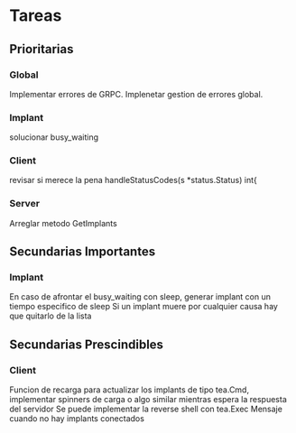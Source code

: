 # Tareas
## Prioritarias
### Global
Implementar errores de GRPC.
Implenetar gestion de errores global.
### Implant
solucionar busy_waiting
### Client
revisar si merece la pena handleStatusCodes(s *status.Status) int{
### Server
Arreglar  metodo GetImplants
## Secundarias Importantes
### Implant
En caso de afrontar el busy_waiting con sleep, generar implant con un tiempo especifico de sleep
Si un implant muere por cualquier causa hay que quitarlo de la lista 
## Secundarias Prescindibles
### Client
Funcion de recarga para actualizar los implants de tipo tea.Cmd, implementar spinners de 
carga o algo similar mientras espera la respuesta del servidor
Se puede implementar la reverse shell con tea.Exec
Mensaje cuando no hay implants conectados
